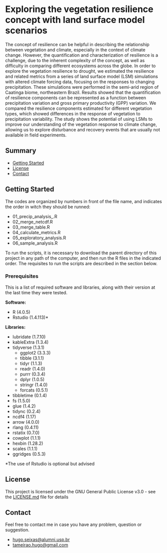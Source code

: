 # **Exploring the vegetation resilience concept with land surface model scenarios**

The concept of resilience can be helpful in describing the relationship between vegetation and climate, especially in the context of climate change. However, the quantification and characterization of resilience is a challenge, due to the inherent complexity of the concept, as well as difficulty in comparing different ecosystems across the globe. In order to explore the vegetation resilience to drought, we estimated the resilience and related metrics from a series of land surface model (LSM) simulations with altered climate forcing data, focusing on the responses to changing precipitation. These simulations were performed in the semi-arid region of Caatinga biome, northeastern Brazil. Results showed that the quantification of resilience components can be represented as a function between precipitation variation and gross primary productivity (GPP) variation. We compared the resilience components estimated for different vegetation types, which showed differences in the response of vegetation to precipitation variability. The study shows the potential of using LSMs to improve our understanding of the vegetation response to climate change, allowing us to explore disturbance and recovery events that are usually not available in field experiments.

## Summary

  - [Getting Started](#getting-started)
  - [License](#license)
  - [Contact](#contact)

## Getting Started

The codes are organized by numbers in front of the file name, and indicates the order in witch they should be runned:

- 01_precip_analysis_.R
- 02_merge_netcdf.R
- 03_merge_table.R
- 04_calculate_metrics.R
- 05_exploratory_analysis.R
- 06_sample_analysis.R

To run the scripts, it is necessary to download the parent directory of this project in any path of the computer, and then run the R files in the indicated order. The requisites to run the scripts are described in the section below.

### Prerequisites

This is a list of required software and libraries, along with their version at the last time they were tested.

**Software:**

- R (4.0.5)
- Rstudio (1.4.113)*

**Libraries:**

- lubridate (1.7.10)
- kableExtra (1.3.4)
- tidyverse (1.3.1)
  - ggplot2 (3.3.3)
  - tibble (3.1.1)
  - tidyr (1.1.3)
  - readr (1.4.0)
  - purrr (0.3.4)
  - dplyr (1.0.5)
  - stringr (1.4.0)
  - forcats (0.5.1)
- tibbletime (0.1.4)
- fs (1.5.0)
- glue (1.4.2)
- tidync (0.2.4)
- ncdf4 (1.17)
- arrow (4.0.0)
- rlang (0.4.11)
- rstatix (0.7.0)
- cowplot (1.1.1)
- hexbin (1.28.2)
- scales (1.1.1)
- ggridges (0.5.3)

*The use of Rstudio is optional but advised

## License

This project is licensed under the GNU General Public License v3.0 - see the [LICENSE.md](LICENSE.md) file for details

## Contact

Feel free to contact me in case you have any problem, question or suggestion.

- hugo.seixas@alumni.usp.br
- tameirao.hugo@gmail.com

